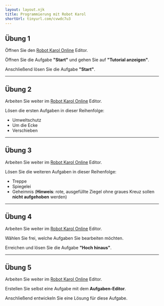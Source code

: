 ```yaml
---
layout: layout.njk
title: Programmierung mit Robot Karol
shortUrl: tinyurl.com/cvwdc7u3
---
```


## Übung 1

Öffnen Sie den [Robot Karol Online](https://karol.arrrg.de/) Editor.

Öffnen Sie die Aufgabe **"Start"** und gehen Sie auf **"Tutorial anzeigen"**.

Anschließend lösen Sie die Aufgabe **"Start"**.

---

## Übung 2

Arbeiten Sie weiter im [Robot Karol Online](https://karol.arrrg.de/) Editor.

Lösen die ersten Aufgaben in dieser Reihenfolge:

- Umweltschutz
- Um die Ecke
- Verschieben

---

## Übung 3

Arbeiten Sie weiter im [Robot Karol Online](https://karol.arrrg.de/) Editor.

Lösen Sie die weiteren Aufgaben in dieser Reihenfolge:

- Treppe
- Spiegelei
- Geheimnis (**Hinweis**: rote, ausgefüllte Ziegel ohne graues Kreuz sollen **nicht aufgehoben** werden)

---

## Übung 4

Arbeiten Sie weiter im [Robot Karol Online](https://karol.arrrg.de/) Editor.

Wählen Sie frei, welche Aufgaben Sie bearbeiten möchten.

Erreichen und lösen Sie die Aufgabe **"Hoch hinaus"**.

---

## Übung 5

Arbeiten Sie weiter im [Robot Karol Online](https://karol.arrrg.de/) Editor.

Erstellen Sie selbst eine Aufgabe mit dem **Aufgaben-Editor**.

Anschließend entwickeln Sie eine Lösung für diese Aufgabe.
